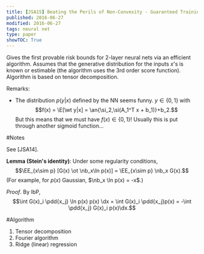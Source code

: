 ```yaml
---
title: [JSA15] Beating the Perils of Non-Convexity - Guaranteed Training of Neural Networks using Tensor Methods
published: 2016-06-27
modified: 2016-06-27
tags: neural net
type: paper
showTOC: True
---
```


Gives the first provable risk bounds for 2-layer neural nets via an efficient algorithm. Assumes that the generative distribution for the inputs $x$'s is known or estimable (the algorithm uses the 3rd order score function). Algorithm is based on tensor decomposition.

Remarks:

*   The distribution $p(y|x)$ defined by the NN seems funny. $y\in \{0,1\}$ with
	$$f(x) = \E[\wt y|x] = \an{\si_2,\si(A_1^T x + b_1)}+b_2.$$
	But this means that we must have $f(x)\in \{0,1\}$! Usually this is put through another sigmoid function...

#Notes

See [JSA14].

**Lemma (Stein's identity)**: Under some regularity conditions,
$$\EE_{x\sim p} [G(x) \ot \nb_x\ln p(x)] = \EE_{x\sim p} \nb_x G(x).$$
(For example, for $p(x)$ Gaussian, $\nb_x \ln p(x) = -x$.)

*Proof*. By IbP,
$$\int G(x)_i \pdd{x_j} \ln p(x) p(x) \dx = \int G(x)_i \pdd{x_j}p(x) = -\int \pdd{x_j} G(x)_i p(x)\dx.$$

#Algorithm

1. Tensor decomposition
2. Fourier algorithm
3. Ridge (linear) regression
